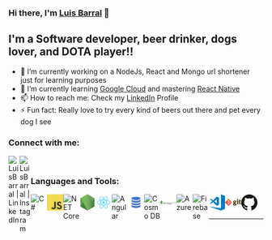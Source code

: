 ### Hi there, I'm [Luis Barral](https://www.linkedin.com/in/lbarral/) 👋

## I'm a Software developer, beer drinker, dogs lover, and DOTA player!!

- 🔭 I’m currently working on a NodeJs, React and Mongo url shortener just for learning purposes
- 🌱 I’m currently learning [Google Cloud](https://cloud.google.com) and mastering [React Native](https://reactnative.dev/)
- 📫 How to reach me: Check my [LinkedIn] Profile
- ⚡ Fun fact: Really love to try every kind of beers out there and pet every dog I see

### Connect with me:

[<img align="left" alt="LuisBarral | LinkedIn" width="22px" src="https://cdn.jsdelivr.net/npm/simple-icons@v3/icons/linkedin.svg" />][LinkedIn]
[<img align="left" alt="LuisBarral | Instagram" width="22px" src="https://cdn.jsdelivr.net/npm/simple-icons@v3/icons/instagram.svg" />][Instagram]

<br />

### Languages and Tools:

<img align="left" alt="C#" width="32px" src="https://upload.wikimedia.org/wikipedia/commons/thumb/7/7a/C_Sharp_logo.svg/699px-C_Sharp_logo.svg.png" />
<img align="left" alt="JavaScript" width="32px" src="https://raw.githubusercontent.com/github/explore/80688e429a7d4ef2fca1e82350fe8e3517d3494d/topics/javascript/javascript.png" />

<img align="left" alt="NET Core" width="32px" src="https://upload.wikimedia.org/wikipedia/commons/thumb/e/ee/.NET_Core_Logo.svg/1024px-.NET_Core_Logo.svg.png" />
<img align="left" alt="Node.js" width="32px" src="https://raw.githubusercontent.com/github/explore/80688e429a7d4ef2fca1e82350fe8e3517d3494d/topics/nodejs/nodejs.png" />

<img align="left" alt="React" width="32px" src="https://raw.githubusercontent.com/github/explore/80688e429a7d4ef2fca1e82350fe8e3517d3494d/topics/react/react.png" />
<img align="left" alt="Angular" width="32px" src="https://upload.wikimedia.org/wikipedia/commons/thumb/c/cf/Angular_full_color_logo.svg/250px-Angular_full_color_logo.svg.png" />


<img align="left" alt="SQL" width="32px" src="https://raw.githubusercontent.com/github/explore/80688e429a7d4ef2fca1e82350fe8e3517d3494d/topics/sql/sql.png" />
<img align="left" alt="Cosmo DB" width="32px" src="https://www.bobpusateri.com/wp-content/uploads/2018/09/CosmosDB-400.png" />
<img align="left" alt="MongoDB" width="32px" src="https://raw.githubusercontent.com/github/explore/80688e429a7d4ef2fca1e82350fe8e3517d3494d/topics/mongodb/mongodb.png" />


<img align="left" alt="Azure" width="32px" src="https://azurementor.files.wordpress.com/2017/10/azure-logo.jpg" />
<img align="left" alt="Firebase" width="32px" src="https://firebase.google.com/downloads/brand-guidelines/PNG/logo-vertical.png?hl=es" />

<img align="left" alt="Visual Studio Code" width="32px" src="https://raw.githubusercontent.com/github/explore/80688e429a7d4ef2fca1e82350fe8e3517d3494d/topics/visual-studio-code/visual-studio-code.png" />
<img align="left" alt="Git" width="32px" src="https://raw.githubusercontent.com/github/explore/80688e429a7d4ef2fca1e82350fe8e3517d3494d/topics/git/git.png" />
<img align="left" alt="GitHub" width="32px" src="https://raw.githubusercontent.com/github/explore/78df643247d429f6cc873026c0622819ad797942/topics/github/github.png" />

<br />
<br />

---

[Instagram]: https://www.instagram.com/barralex1/
[LinkedIn]: https://www.linkedin.com/in/lbarral/

